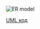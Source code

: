 ![ER model](http://www.plantuml.com/plantuml/png/XP51ImCn48Nl-HKXHscWlOf8fNZpOb7lq_OLGjD9IMQBGVplxiO4rsNHFStiztZpU5adeIZTsIi55YTPFtT8uWAtVOjq2Ppmu0MHITmL3Js-IoJzeNJ_dP1lTPckv3lqy-VKaMAU_dh95rG3fZEgWzi7Vjq-rMs7OuZOH91WGzxlQ7-gY8w2E4i2lv5tXnwq_2MHQeUrMIvkZBNtPhLOcLzvHfg1tLbRj7D5ZEr6qkzY_hhLwYZ27xxydy_dK6lmONZ5Bm00)

[UML код](https://github.com/ip-85/System-Dynamics/blob/master/Doc/ERModel/ERModel.puml)












